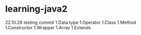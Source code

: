 # learning-java2
22.10.26 testing commit
1.Data type
1.Operator
1.Class
1.Method
1.Constructor
1.Wrapper
1.Array
1.Extends
